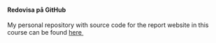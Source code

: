 #### Redovisa på GitHub

My personal repository with source code for the report website in this course can be found 
[here&nbsp;<i class="fa fa-github fa-lg"></i>](https://github.com/oc777/bth-design-redovisa)
